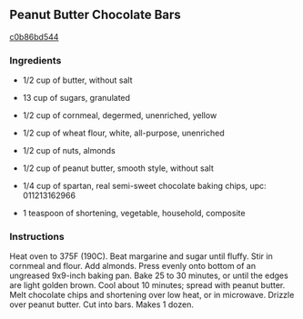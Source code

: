 ## Peanut Butter Chocolate Bars

[c0b86bd544](https://recipeland.com/recipe/v/peanut-butter-chocolate-bars-2722)

### Ingredients

 - 1/2 cup of butter, without salt

 - 13 cup of sugars, granulated

 - 1/2 cup of cornmeal, degermed, unenriched, yellow

 - 1/2 cup of wheat flour, white, all-purpose, unenriched

 - 1/2 cup of nuts, almonds

 - 1/2 cup of peanut butter, smooth style, without salt

 - 1/4 cup of spartan, real semi-sweet chocolate baking chips, upc: 011213162966

 - 1 teaspoon of shortening, vegetable, household, composite

### Instructions

Heat oven to 375F (190C). Beat margarine and sugar until fluffy. Stir in cornmeal and flour. Add almonds. Press evenly onto bottom of an ungreased 9x9-inch baking pan. Bake 25 to 30 minutes, or until the edges are light golden brown. Cool about 10 minutes; spread with peanut butter. Melt chocolate chips and shortening over low heat, or in microwave. Drizzle over peanut butter. Cut into bars. Makes 1 dozen.